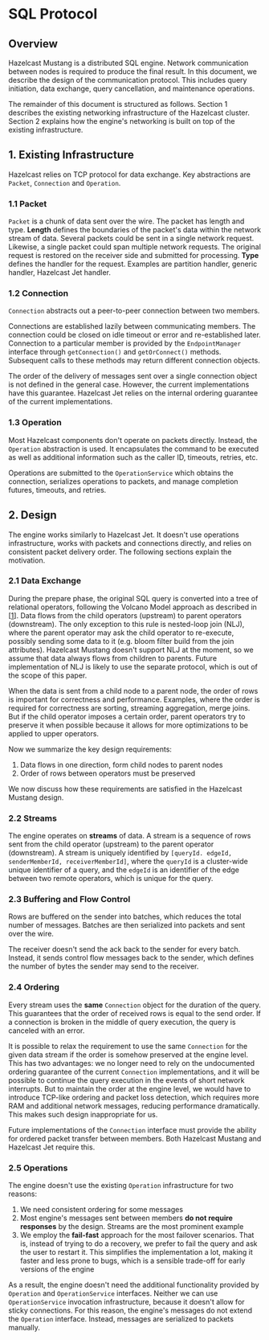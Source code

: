# SQL Protocol

## Overview
Hazelcast Mustang is a distributed SQL engine. Network communication between nodes is required to produce the final result.
In this document, we describe the design of the communication protocol. This includes query initiation, data exchange,
query cancellation, and maintenance operations.

The remainder of this document is structured as follows. Section 1 describes the existing networking infrastructure of the
Hazelcast cluster. Section 2 explains how the engine's networking is built on top of the existing infrastructure.

## 1. Existing Infrastructure

Hazelcast relies on TCP protocol for data exchange. Key abstractions are `Packet`, `Connection` and `Operation`.

### 1.1 Packet

`Packet` is a chunk of data sent over the wire. The packet has length and type. **Length** defines the boundaries of the
packet's data within the network stream of data. Several packets could be sent in a single network request. Likewise, a
single packet could span multiple network requests. The original request is restored on the receiver side and submitted for
processing. **Type** defines the handler for the request. Examples are partition handler, generic handler, Hazelcast Jet
handler.

### 1.2 Connection

`Connection` abstracts out a peer-to-peer connection between two members.

Connections are established lazily between communicating members. The connection could be closed on idle timeout or error and
re-established later. Connection to a particular member is provided by the `EndpointManager` interface through
`getConnection()` and `getOrConnect()` methods. Subsequent calls to these methods may return different connection objects.

The order of the delivery of messages sent over a single connection object is not defined in the general case. However, the
current implementations have this guarantee. Hazelcast Jet relies on the internal ordering guarantee of the current
implementations.

### 1.3 Operation

Most Hazelcast components don't operate on packets directly. Instead, the `Operation` abstraction is used. It encapsulates the
command to be executed as well as additional information such as the caller ID, timeouts, retries, etc.

Operations are submitted to the `OperationService` which obtains the connection, serializes operations to packets, and manage
completion futures, timeouts, and retries.

## 2. Design

The engine works similarly to Hazelcast Jet. It doesn't use operations infrastructure, works with packets and
connections directly, and relies on consistent packet delivery order. The following sections explain the motivation.

### 2.1 Data Exchange

During the prepare phase, the original SQL query is converted into a tree of relational operators, following the Volcano Model
approach as described in [[1]]. Data flows from the child operators (upstream) to parent operators (downstream). The only
exception to this rule is nested-loop join (NLJ), where the parent operator may ask the child operator to re-execute,
possibly sending some data to it (e.g. bloom filter build from the join attributes). Hazelcast Mustang doesn't support NLJ at
the moment, so we assume that data always flows from children to parents. Future implementation of NLJ is likely to use the
separate protocol, which is out of the scope of this paper.

When the data is sent from a child node to a parent node, the order of rows is important for correctness and performance.
Examples, where the order is required for correctness are sorting, streaming aggregation, merge joins. But if the child
operator imposes a certain order, parent operators try to preserve it when possible because it allows for more optimizations
to be applied to upper operators.

Now we summarize the key design requirements:
1. Data flows in one direction, form child nodes to parent nodes
1. Order of rows between operators must be preserved

We now discuss how these requirements are satisfied in the Hazelcast Mustang design.

### 2.2 Streams

The engine operates on **streams** of data. A stream is a sequence of rows sent from the child operator (upstream) to
the parent operator (downstream). A stream is uniquely identified by `[queryId. edgeId, senderMemberId, receiverMemberId]`,
where the `queryId` is a cluster-wide unique identifier of a query, and the `edgeId` is an identifier of the edge between
two remote operators, which is unique for the query.

### 2.3 Buffering and Flow Control
Rows are buffered on the sender into batches, which reduces the total number of messages. Batches are then serialized
into packets and sent over the wire.

The receiver doesn't send the ack back to the sender for every batch. Instead, it sends control flow messages back to
the sender, which defines the number of bytes the sender may send to the receiver.

### 2.4 Ordering
Every stream uses the **same** `Connection` object for the duration of the query. This guarantees that the order of
received rows is equal to the send order. If a connection is broken in the middle of query execution, the query is
canceled with an error.

It is possible to relax the requirement to use the same `Connection` for the given data stream if the order is somehow
preserved at the engine level. This has two advantages: we no longer need to rely on the undocumented ordering guarantee
of the current `Connection` implementations, and it will be possible to continue the query execution in the events of short
network interrupts. But to maintain the order at the engine level, we would have to introduce TCP-like ordering
and packet loss detection, which requires more RAM and additional network messages, reducing performance dramatically.
This makes such design inappropriate for us.

Future implementations of the `Connection` interface must provide the ability for ordered packet transfer between members.
Both Hazelcast Mustang and Hazelcast Jet require this.

### 2.5 Operations

The engine doesn't use the existing `Operation` infrastructure for two reasons:
1. We need consistent ordering for some messages
1. Most engine's messages sent between members **do not require responses** by the design. Streams are the most prominent
example
1. We employ the **fail-fast** approach for the most failover scenarios. That is, instead of trying to do a recovery, we
prefer to fail the query and ask the user to restart it. This simplifies the implementation a lot, making it faster and less
prone to bugs, which is a sensible trade-off for early versions of the engine

As a result, the engine doesn't need the additional functionality provided by `Operation` and `OperationService` interfaces.
Neither we can use `OperationService` invocation infrastructure, because it doesn't allow for sticky connections. For this
reason, the engine's messages do not extend the `Operation` interface. Instead, messages are serialized to packets manually.

[1]: 02-operator-interface.md "SQL Operator Interface"
